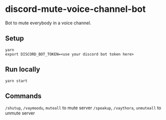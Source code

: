 # discord-mute-voice-channel-bot
Bot to mute everybody in a voice channel. 


## Setup

```
yarn 
export DISCORD_BOT_TOKEN=<use your discord bot token here>
```

## Run locally

```
yarn start
```

## Commands

`/shutup`, `/vaymoodu`, `muteall` to mute server
`/speakup`, `/vaythora`, `unmuteall` to unmute server
